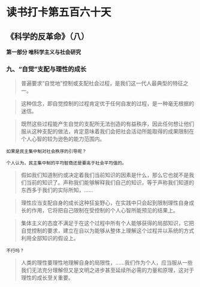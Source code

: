 # 读书打卡第五百六十天
## 《科学的反革命》（八）

**第一部分 唯科学主义与社会研究**

### 九、“自觉”支配与理性的成长

> 普遍要求“自觉地”控制或支配社会过程，是我们这一代人最典型的特征之一。

> 这种信念，即自觉控制的过程肯定优于任何自发的过程，是一种毫无根据的迷信。

> 既然这些过程能产生自觉的支配所无法创造的有益秩序，因此任何想让他们服从这种支配的做法，肯定意味着我们会把社会活动所能取得的成果限制在个人心智的较为逊色的能力范围内。
```
如果是民主集中制对社会秩序的引导呢？

个人认为，民主集中制的平均智商还是要高于社会平均值的。
```
> 假如我们知道制约或决定着我们当前知识的因素是什么，那么它也就不是我们当前的知识了。声称我们能够解释我们自己的知识，等于声称我们知道的东西多于我们的实际所知，……

> 理性应当支配自身的成长这种狂妄野心，在实践中只会起到限制理性自身成长的作用，它将把自己限制在受控制的个人心智所能预见的结果上。

> 集体主义的态度不满足于在这个过程中所有个人能够获得的局部知识，它把自觉控制的要求，建立在自以为能够从整体上理解这个过程并以系统的方式利用全部知识的假设上。
```
不行吗？
```
> 人类的理性要理性地理解自身的局限性，……我们作为个人，应当服从一些我们无法充分理解但又是文明之进步甚至延续所必需的力量和原理，这对于理性的成长至关重要。